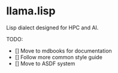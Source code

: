 # llama.lisp

Lisp dialect designed for HPC and AI.

TODO:

- [] Move to mdbooks for documentation
- [] Follow more common style guide
- [] Move to ASDF system

